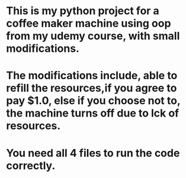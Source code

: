 # This is my python project for a coffee maker machine using oop from my udemy course, with small modifications.
# The modifications include, able to refill the resources,if you agree to pay $1.0, else if you choose not to, the machine turns off due to lck of resources.
# You need all 4 files to run the code correctly.
